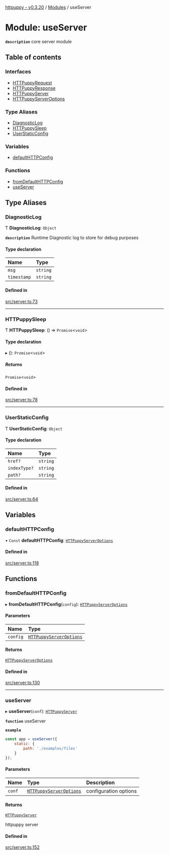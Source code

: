 [httpuppy - v0.3.20](../README.md) / [Modules](../modules.md) / useServer

# Module: useServer

**`description`** core server module

## Table of contents

### Interfaces

- [HTTPuppyRequest](../interfaces/useServer.HTTPuppyRequest.md)
- [HTTPuppyResponse](../interfaces/useServer.HTTPuppyResponse.md)
- [HTTPuppyServer](../interfaces/useServer.HTTPuppyServer.md)
- [HTTPuppyServerOptions](../interfaces/useServer.HTTPuppyServerOptions.md)

### Type Aliases

- [DiagnosticLog](useServer.md#diagnosticlog)
- [HTTPuppySleep](useServer.md#httpuppysleep)
- [UserStaticConfig](useServer.md#userstaticconfig)

### Variables

- [defaultHTTPConfig](useServer.md#defaulthttpconfig)

### Functions

- [fromDefaultHTTPConfig](useServer.md#fromdefaulthttpconfig)
- [useServer](useServer.md#useserver)

## Type Aliases

### DiagnosticLog

Ƭ **DiagnosticLog**: `Object`

**`description`** Runtime Diagnostic log to store for debug purposes

#### Type declaration

| Name | Type |
| :------ | :------ |
| `msg` | `string` |
| `timestamp` | `string` |

#### Defined in

[src/server.ts:73](https://github.com/abschill/httpuppy/blob/d0236d9/src/server.ts#L73)

___

### HTTPuppySleep

Ƭ **HTTPuppySleep**: () => `Promise`<`void`\>

#### Type declaration

▸ (): `Promise`<`void`\>

##### Returns

`Promise`<`void`\>

#### Defined in

[src/server.ts:78](https://github.com/abschill/httpuppy/blob/d0236d9/src/server.ts#L78)

___

### UserStaticConfig

Ƭ **UserStaticConfig**: `Object`

#### Type declaration

| Name | Type |
| :------ | :------ |
| `href?` | `string` |
| `indexType?` | `string` |
| `path?` | `string` |

#### Defined in

[src/server.ts:64](https://github.com/abschill/httpuppy/blob/d0236d9/src/server.ts#L64)

## Variables

### defaultHTTPConfig

• `Const` **defaultHTTPConfig**: [`HTTPuppyServerOptions`](../interfaces/useServer.HTTPuppyServerOptions.md)

#### Defined in

[src/server.ts:118](https://github.com/abschill/httpuppy/blob/d0236d9/src/server.ts#L118)

## Functions

### fromDefaultHTTPConfig

▸ **fromDefaultHTTPConfig**(`config`): [`HTTPuppyServerOptions`](../interfaces/useServer.HTTPuppyServerOptions.md)

#### Parameters

| Name | Type |
| :------ | :------ |
| `config` | [`HTTPuppyServerOptions`](../interfaces/useServer.HTTPuppyServerOptions.md) |

#### Returns

[`HTTPuppyServerOptions`](../interfaces/useServer.HTTPuppyServerOptions.md)

#### Defined in

[src/server.ts:130](https://github.com/abschill/httpuppy/blob/d0236d9/src/server.ts#L130)

___

### useServer

▸ **useServer**(`conf`): [`HTTPuppyServer`](../interfaces/useServer.HTTPuppyServer.md)

**`function`** useServer

**`example`**
```javascript
const app = useServer({
	static: {
		path: './examples/files'
	}
});
```

#### Parameters

| Name | Type | Description |
| :------ | :------ | :------ |
| `conf` | [`HTTPuppyServerOptions`](../interfaces/useServer.HTTPuppyServerOptions.md) | configuration options |

#### Returns

[`HTTPuppyServer`](../interfaces/useServer.HTTPuppyServer.md)

httpuppy server

#### Defined in

[src/server.ts:152](https://github.com/abschill/httpuppy/blob/d0236d9/src/server.ts#L152)
